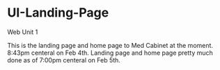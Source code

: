 # UI-Landing-Page

Web Unit 1

This is the landing page and home page to Med Cabinet at the moment. 8:43pm centeral on Feb 4th.
Landing page and home page pretty much done as of 7:00pm centeral on Feb 5th.
